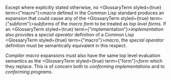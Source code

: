  



Except where explicitly stated otherwise, no <GlossaryTerm styled={true} term={"macro"}><i>macro</i></GlossaryTerm> defined in the Common Lisp standard produces an expansion that could cause any of the <GlossaryTerm styled={true} term={"subform"}><i>subforms</i></GlossaryTerm> of the *macro form* to be treated as *top level forms*. If an <GlossaryTerm styled={true} term={"implementation"}><i>implementation</i></GlossaryTerm> also provides a *special operator* definition of a Common Lisp <GlossaryTerm styled={true} term={"macro"}><i>macro</i></GlossaryTerm>, the *special operator* definition must be semantically equivalent in this respect. 



*Compiler macro* expansions must also have the same top level evaluation semantics as the <GlossaryTerm styled={true} term={"form"}><i>form</i></GlossaryTerm> which they replace. This is of concern both to *conforming implementations* and to *conforming programs*. 



